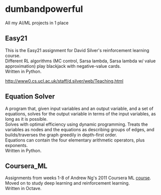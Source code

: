 # dumbandpowerful
All my AI/ML projects in 1 place

## Easy21
This is the Easy21 assignment for David Silver's reinforcement learning course. <br />
Different RL algorithms (MC control, Sarsa lambda, Sarsa lambda w/ value approximation) play blackjack with negative-value cards. <br />
Written in Python.

http://www0.cs.ucl.ac.uk/staff/d.silver/web/Teaching.html 

## Equation Solver
A program that, given input variables and an output variable, and a set of equations, solves for the output variable in terms of the input variables, as long as it is possible. <br />
Solves with optimal efficiency using dynamic programming. Treats the variables as nodes and the equations as describing groups of edges, and builds/traverses the graph greedily in depth-first order. <br />
Equations can contain the four elementary arithmetic operators, plus exponents. <br />
Written in Python.

## Coursera_ML
Assignments from weeks 1-8 of Andrew Ng's 2011 Coursera ML [course](https://www.coursera.org/learn/machine-learning).
Moved on to study deep learning and reinforcement learning. <br />
Written in Octave.
